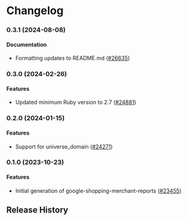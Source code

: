 # Changelog

### 0.3.1 (2024-08-08)

#### Documentation

* Formatting updates to README.md ([#26635](https://github.com/googleapis/google-cloud-ruby/issues/26635)) 

### 0.3.0 (2024-02-26)

#### Features

* Updated minimum Ruby version to 2.7 ([#24881](https://github.com/googleapis/google-cloud-ruby/issues/24881)) 

### 0.2.0 (2024-01-15)

#### Features

* Support for universe_domain ([#24271](https://github.com/googleapis/google-cloud-ruby/issues/24271)) 

### 0.1.0 (2023-10-23)

#### Features

* Initial generation of google-shopping-merchant-reports ([#23455](https://github.com/googleapis/google-cloud-ruby/issues/23455)) 

## Release History
